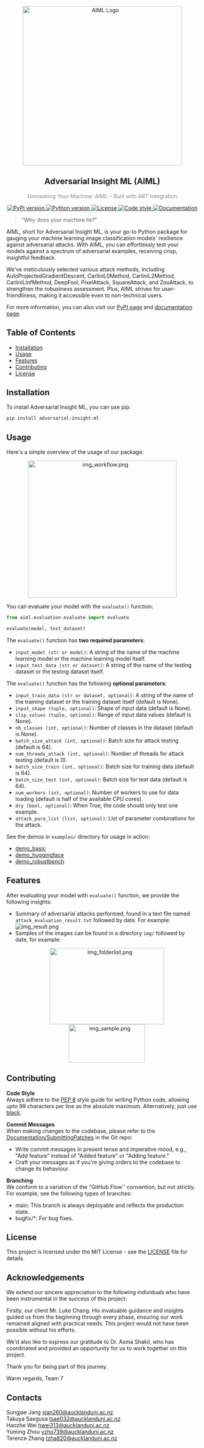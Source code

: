 <p align="center">
  <a href="https://uoa-compsci399-s2-2023.github.io/adversarial-insight-ml/">
    <img
      src="./docs/_static/img_logo.png"
      alt="AIML Logo"
      style="
        width: 418px;
        height: 418px;
        max-width: 100%;
        height: auto;
      "
    >
  </a>
</p>

<div align="center">
  <h2>Adversarial Insight ML (AIML)</h2>
  <p style="font-size: 14px; color: #888;"> Unmasking Your Machine: AIML – Built with ART Integration</p>
</div>


<p align="center">
  <a href="https://pypi.org/project/adversarial-insight-ml/">
    <img src="https://badge.fury.io/py/adversarial-insight-ml.svg" alt="PyPI version" />
  </a>
 <a href="https://www.python.org/downloads/">
    <img src="https://img.shields.io/badge/python-3.9-blue.svg" alt="Python version" />
  </a>
  <a href="https://opensource.org/licenses/MIT">
    <img src="https://img.shields.io/badge/license-MIT-blue.svg" alt="License"
  </a>
  <a href="https://github.com/psf/black">
    <img src="https://img.shields.io/badge/code%20style-black-000000.svg" alt="Code style" />
  </a>
  <a href="https://uoa-compsci399-s2-2023.github.io/capstone-project-team-7/">
    <img src="https://img.shields.io/badge/Documentation-Click%20Here-blue.svg" alt="Documentation" />
  </a>
</p>


> “Why does your machine lie?”

AIML, short for Adversarial Insight ML, is your go-to Python package for gauging your machine learning image classification models' resilience against adversarial attacks. With AIML, you can effortlessly test your models against a spectrum of adversarial examples, receiving crisp, insightful feedback. 

We've meticulously selected various attack methods, including AutoProjectedGradientDescent, CarliniL0Method, CarliniL2Method, CarliniLInfMethod, DeepFool, PixelAttack, SquareAttack, and ZooAttack, to strengthen the robustness assessment. Plus, AIML strives for user-friendliness, making it accessible even to non-technical users.

For more information, you can also visit our [PyPI page](https://pypi.org/project/adversarial-insight-ml/) and [documentation page](https://uoa-compsci399-s2-2023.github.io/capstone-project-team-7/).

## Table of Contents

- [Installation](#installation)
- [Usage](#usage)
- [Features](#features)
- [Contributing](#contributing)
- [License](#license)

## Installation

To install Adversarial Insight ML, you can use pip:

```bash
pip install adversarial-insight-ml
```

## Usage

Here's a simple overview of the usage of our package:
<p align="center">
  <img src="./docs/_static/img_workflow.png" alt="img_workflow.png" width="390" height="360" align="center">
</p>

You can evaluate your model with the `evaluate()` function:

```python
from aiml.evaluation.evaluate import evaluate

evaluate(model, test_dataset)
```

The `evaluate()` function has **two required parameters**:
- `input_model (str or model)`: A string of the name of the machine learning model or the machine learning model itself.
- `input_test_data (str or dataset)`: A string of the name of the testing dataset or the testing dataset itself.

The `evaluate()` function has the following **optional parameters**:
- `input_train_data (str or dataset, optional)`: A string of the name of the training dataset or the training dataset itself (default is None).
- `input_shape (tuple, optional)`: Shape of input data (default is None).
- `clip_values (tuple, optional)`: Range of input data values (default is None).
- `nb_classes (int, optional)`: Number of classes in the dataset (default is None).
- `batch_size_attack (int, optional)`: Batch size for attack testing (default is 64).
- `num_threads_attack (int, optional)`: Number of threads for attack testing (default is 0).
- `batch_size_train (int, optional)`: Batch size for training data (default is 64).
- `batch_size_test (int, optional)`: Batch size for test data (default is 64).
- `num_workers (int, optional)`: Number of workers to use for data loading (default is half of the available CPU cores).
- `dry (bool, optional)`: When True, the code should only test one example.
- `attack_para_list (list, optional)`: List of parameter combinations for the attack.

See the demos in `examples/` directory for usage in action:
- [demo_basic](examples/demo_basic.ipynb)
- [demo_huggingface](examples/demo_huggingface.ipynb)
- [demo_robustbench](examples/demo_robustbench.ipynb)

## Features

After evaluating your model with `evaluate()` function, we provide
the following insights:

- Summary of adversarial attacks performed, found in a text file named `attack_evaluation_result.txt` followed by date. For example:
  ![img_result.png](./docs/_static/img_result.png)
- Samples of the images can be found in a directory `img/` followed by date, for example:
  <p align="center">
    <img src="./docs/_static/img_folderlist.png" alt="img_folderlist.png" width="300" height="200" align="center">
    <img src="./docs/_static/img_sample.png" alt="img_sample.png" width="200" height="100" align="center">
  </p>



## Contributing

**Code Style**  
Always adhere to the [PEP 8](https://www.python.org/dev/peps/pep-0008/) style guide for writing Python code, allowing upto 99 characters per line as the absolute maximum. Alternatively, just use [black](https://github.com/psf/black).

**Commit Messages**  
When making changes to the codebase, please refer to the [Documentation/SubmittingPatches](https://git.kernel.org/pub/scm/git/git.git/tree/Documentation/SubmittingPatches?h=v2.36.1#n181) in the Git repo:

- Write commit messages in present tense and imperative mood, e.g., "Add feature" instead of "Added feature" or "Adding feature."
- Craft your messages as if you're giving orders to the codebase to change its behaviour.

**Branching**  
We conform to a variation of the "GitHub Flow'' convention, but not strictly. For example, see the following types of branches:

- main: This branch is always deployable and reflects the production state.
- bugfix/\*: For bug fixes.

## License

This project is licensed under the MIT License - see the [LICENSE](LICENSE) file for details.

## Acknowledgements

We extend our sincere appreciation to the following individuals who have been instrumental in the success of this project:

Firstly, our client Mr. Luke Chang. His invaluable guidance and insights guided us from the beginning through every phase, ensuring our work remained aligned with practical needs. This project would not have been possible without his efforts.

We'd also like to express our gratitude to Dr. Asma Shakil, who has coordinated and provided an opportunity for us to work together on this project.

Thank you for being part of this journey.

Warm regards,
Team 7

## Contacts

Sungjae Jang sjan260@aucklanduni.ac.nz  
Takuya Saegusa tsae032@aucklanduni.ac.nz  
Haozhe Wei hwei313@aucklanduni.ac.nz  
Yuming Zhou yzho739@aucklanduni.ac.nz  
Terence Zhang tzha820@aucklanduni.ac.nz
